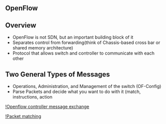 ## OpenFlow



## Overview

* OpenFlow is not SDN, but an important building block of it
* Separates control from forwarding(think of Chassis-based cross bar or shared memory architecture)
* Protocol that allows switch and controller to communicate with each other



## Two General Types of Messages

* Operations, Administration, and Management of the switch (OF-Config)
* Parse Packets and decide what you want to do with it (match, instructions, action

[!Openflow controller message exchange](https://github.com/hojat-gazestani/openstack/blob/main/PIC/05-Openflow_controller_message_exchange.png)



[!Packet matching](https://github.com/hojat-gazestani/openstack/blob/main/PIC/06-Openflow_controller_message_exchange_wireshark.png)
